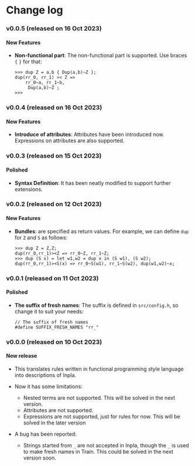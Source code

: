 # Change log
### v0.0.5 (released on 16 Oct 2023)

#### New Features

- **Non-functional part**: The non-functional part is supported. Use braces `{` `}` for that:

  ```
  >>> dup Z = a,b { Dup(a,b)~Z };
  dup(rr_0, rr_1) >< Z =>
      rr_0~a, rr_1~b,
       Dup(a,b)~Z ;
  >>>
  ```

  



### v0.0.4 (released on 16 Oct 2023)

#### New Features

- **Introduce of attributes**: Attributes have been introduced now. Expressions on attributes are also supported.




### v0.0.3 (released on 15 Oct 2023)

#### Polished

- **Syntax Definition**: It has been neatly modified to support further extensions.



### v0.0.2 (released on 12 Oct 2023)

#### New Features

- **Bundles**: are specified as return values. For example, we can define `dup` for `Z` and `S` as follows:

  ```
  >>> dup Z = Z,Z;
  dup(rr_0,rr_1)><Z => rr_0~Z, rr_1~Z;
  >>> dup (S x) = let w1,w2 = dup x in (S w1), (S w2);
  dup(rr_0,rr_1)><S(x) => rr_0~S(w1), rr_1~S(w2), dup(w1,w2)~x;
  ```




### v0.0.1 (released on 11 Oct 2023)

#### Polished
- **The suffix of fresh names**: The suffix is defined in `src/config.h`, so change it to suit your needs:

  ```
  // The suffix of fresh names
  #define SUFFIX_FRESH_NAMES "rr_"
  ```

  


### v0.0.0 (released on 10 Oct 2023)
#### New release
- This translates rules written in functional programming style language into descriptions of Inpla.

- Now it has some limitations:
  -	 Nested terms are not supported. This will be solved in the next version.
  -	 Attributes are not supported.
  -	 Expressions are not supported, just for rules for now. This will be solved in the later version

- A bug has been reported:

  - Strings started from `_` are not accepted in Inpla, though the `_` is used to make fresh names in Train. This could be solved in the next version soon.

